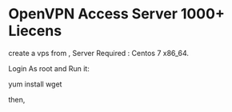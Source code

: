 # OpenVPN Access Server 1000+ Liecens
create a vps from , Server Required : Centos 7 x86_64.

Login As root and Run it:

yum install wget

then,
